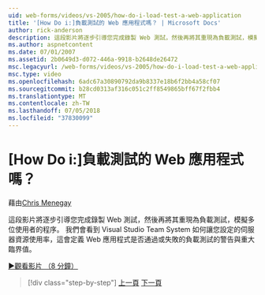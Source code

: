 ```yaml
---
uid: web-forms/videos/vs-2005/how-do-i-load-test-a-web-application
title: '[How Do i:]負載測試的 Web 應用程式嗎？ | Microsoft Docs'
author: rick-anderson
description: 這段影片將逐步引導您完成錄製 Web 測試，然後再將其重現為負載測試，模擬多位使用者的程序。 我們看到如何在 Visual Studio...
ms.author: aspnetcontent
ms.date: 07/01/2007
ms.assetid: 2b0649d3-d072-446a-9918-b2648de26472
msc.legacyurl: /web-forms/videos/vs-2005/how-do-i-load-test-a-web-application
msc.type: video
ms.openlocfilehash: 6adc67a30890792da9b8337e18b6f2bb4a58cf07
ms.sourcegitcommit: b28cd0313af316c051c2ff8549865bff67f2fbb4
ms.translationtype: MT
ms.contentlocale: zh-TW
ms.lasthandoff: 07/05/2018
ms.locfileid: "37830099"
---
```

<a name="how-do-i-load-test-a-web-application"></a>[How Do i:]負載測試的 Web 應用程式嗎？
====================
藉由[Chris Menegay](https://twitter.com/CMenegay)

這段影片將逐步引導您完成錄製 Web 測試，然後再將其重現為負載測試，模擬多位使用者的程序。 我們會看到 Visual Studio Team System 如何讓您設定的伺服器資源使用率，這會定義 Web 應用程式是否通過或失敗的負載測試的警告與重大臨界值。

[&#9654;觀看影片 （8 分鐘）](https://channel9.msdn.com/Blogs/ASP-NET-Site-Videos/how-do-i-load-test-a-web-application)

> [!div class="step-by-step"]
> [上一頁](how-do-i-practice-test-driven-development.md)
> [下一頁](how-do-i-tune-web-application-performance-with-profiling.md)
